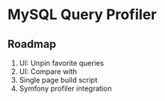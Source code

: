 # MySQL Query Profiler

## Roadmap

1. UI: Unpin favorite queries
2. UI: Compare with
3. Single page build script
4. Symfony profiler integration
